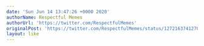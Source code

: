 ```yaml
---
date: 'Sun Jun 14 13:47:26 +0000 2020'
authorName: Respectful Memes
authorUrl: 'https://twitter.com/RespectfulMemes'
originalPost: 'https://twitter.com/RespectfulMemes/status/1272163741270933504'
layout: like
---
```

